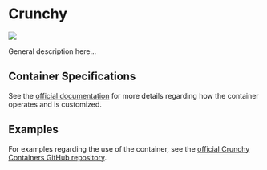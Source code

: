 # Crunchy <NAME>

![](https://raw.githubusercontent.com/k1ng440/crunchy-containers/master/images/crunchy_logo.png)

General description here...

## Container Specifications

See the [official documentation](<LINK>) for more details regarding how the container operates and is customized.

## Examples

For examples regarding the use of the container, see the [official Crunchy Containers GitHub repository](https://github.com/k1ng440/crunchy-containers/tree/master/examples/docker).
